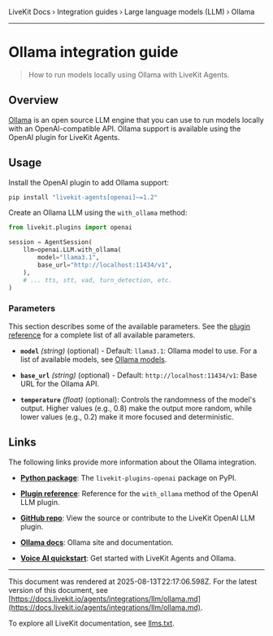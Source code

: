 LiveKit Docs › Integration guides › Large language models (LLM) › Ollama

---

# Ollama integration guide

> How to run models locally using Ollama with LiveKit Agents.

## Overview

[Ollama](https://ollama.com/library) is an open source LLM engine that you can use to run models locally with an OpenAI-compatible API. Ollama support is available using the OpenAI plugin for LiveKit Agents.

## Usage

Install the OpenAI plugin to add Ollama support:

```bash
pip install "livekit-agents[openai]~=1.2"

```

Create an Ollama LLM using the `with_ollama` method:

```python
from livekit.plugins import openai

session = AgentSession(
    llm=openai.LLM.with_ollama(
        model="llama3.1",
        base_url="http://localhost:11434/v1",
    ),
    # ... tts, stt, vad, turn_detection, etc.
)

```

### Parameters

This section describes some of the available parameters. See the [plugin reference](https://docs.livekit.io/reference/python/v1/livekit/plugins/openai/index.html.md#livekit.plugins.openai.LLM.with_cerebras) for a complete list of all available parameters.

- **`model`** _(string)_ (optional) - Default: `llama3.1`: Ollama model to use. For a list of available models, see [Ollama models](https://ollama.com/models).

- **`base_url`** _(string)_ (optional) - Default: `http://localhost:11434/v1`: Base URL for the Ollama API.

- **`temperature`** _(float)_ (optional): Controls the randomness of the model's output. Higher values (e.g., 0.8) make the output more random, while lower values (e.g., 0.2) make it more focused and deterministic.

## Links

The following links provide more information about the Ollama integration.

- **[Python package](https://pypi.org/project/livekit-plugins-openai/)**: The `livekit-plugins-openai` package on PyPI.

- **[Plugin reference](https://docs.livekit.run/reference/python/v1/livekit/plugins/openai/index.html#livekit.plugins.openai.LLM.with_ollama)**: Reference for the `with_ollama` method of the OpenAI LLM plugin.

- **[GitHub repo](https://github.com/livekit/agents/tree/main/livekit-plugins/livekit-plugins-openai)**: View the source or contribute to the LiveKit OpenAI LLM plugin.

- **[Ollama docs](https://ollama.com/)**: Ollama site and documentation.

- **[Voice AI quickstart](https://docs.livekit.io/agents/start/voice-ai.md)**: Get started with LiveKit Agents and Ollama.

---

This document was rendered at 2025-08-13T22:17:06.598Z.
For the latest version of this document, see [https://docs.livekit.io/agents/integrations/llm/ollama.md](https://docs.livekit.io/agents/integrations/llm/ollama.md).

To explore all LiveKit documentation, see [llms.txt](https://docs.livekit.io/llms.txt).